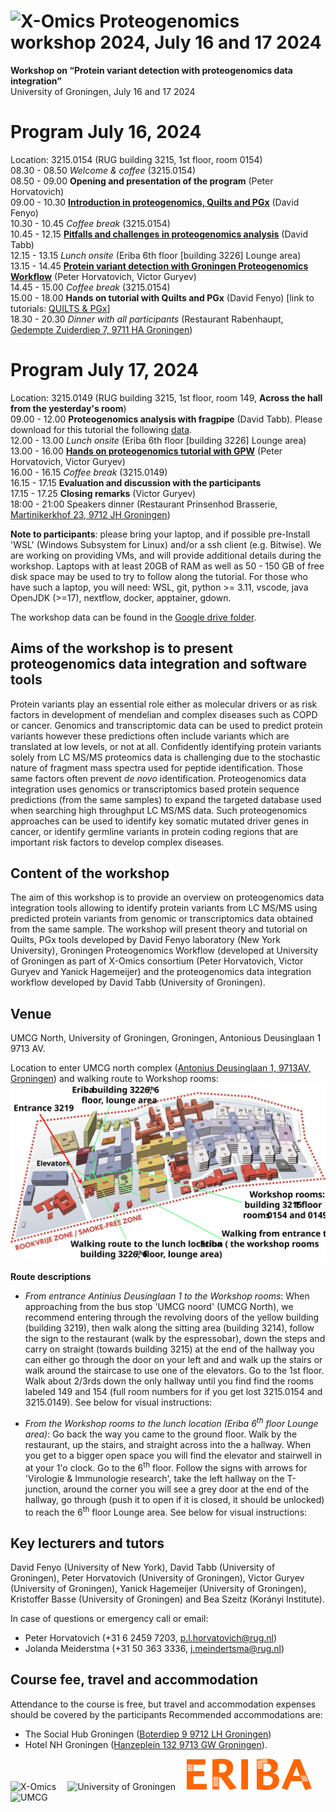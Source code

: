 # <img src="https://www.health-ri.nl/sites/healthri/files/styles/header_service/public/2020-02/xomicslogo.png.JPG?itok=Eqij9eRy" width="80" title="X-Omics"> Proteogenomics workshop 2024, July 16 and 17 2024
**Workshop on “Protein variant detection with proteogenomics data integration”** <br>
University of Groningen, July 16 and 17 2024

# Program July 16, 2024
Location: 3215.0154 (RUG building 3215, 1st floor, room 0154)<br>
08.30 - 08.50 *Welcome & coffee* (3215.0154)<br> 
08.50 - 09.00 **Opening and presentation of the program** (Peter Horvatovich)<br>
09.00 - 10.30 **[Introduction in proteogenomics, Quilts and PGx](https://docs.google.com/presentation/d/1KuaiUTx81J_Tzv-mMNR1m0aou3Hw_g4XjMhDjJi6KE0/edit?usp=drive_link)** (David Fenyo)<br>
10.30 - 10.45 *Coffee break* (3215.0154)<br>
10.45 - 12.15 **[Pitfalls and challenges in proteogenomics analysis](https://docs.google.com/presentation/d/1PqvGDz9WI5ZeZidUvm4FPTv4h6ZxzPCh/edit?usp=drive_link&ouid=112250493808860784260&rtpof=true&sd=true)** (David Tabb)<br>
12.15 - 13.15 *Lunch onsite* (Eriba 6th floor [building 3226] Lounge area)<br>
13.15 - 14.45 **[Protein variant detection with Groningen Proteogenomics Workflow](https://drive.google.com/file/d/15-A0QgvzjTaHZ4TcLRL4KvzwrQmyO4b7/view?usp=drive_link)** (Peter Horvatovich, Victor Guryev)<br>
14.45 - 15.00 *Coffee break* (3215.0154)<br>
15.00 - 18.00 **Hands on tutorial with Quilts and PGx** (David Fenyo) [link to tutorials: [QUILTS & PGx](https://github.com/horvatovichlab/Proteogenomics_workshop_2024/tree/main/QUILTS%20%26%20PGx)]<br>
18.30 - 20.30 *Dinner with all participants* (Restaurant Rabenhaupt, [Gedempte Zuiderdiep 7, 9711 HA Groningen](https://www.google.com/maps/place/Rabenhaupt+%7C+Ontzettende+Held+In+Eten+En+Drinken!/@53.215863,6.570315,17z/data=!3m1!4b1!4m6!3m5!1s0x47c9cd5697e9b26b:0x3bdc65f3c8ad3f88!8m2!3d53.215863!4d6.570315!16s%2Fg%2F11c53bkz_s?entry=ttu))<br>

# Program July 17, 2024
Location: 3215.0149 (RUG building 3215, 1st floor, room 149, **Across the hall from the yesterday's room**)<br>
09.00 - 12.00 **Proteogenomics analysis with fragpipe** (David Tabb). Please download for this tutorial the following [data](https://drive.google.com/drive/folders/1ZgSiJ51l1FsqlvJhccE5a4Te_SVlsJFz?usp=drive_link).<br>
12.00 - 13.00 *Lunch onsite* (Eriba 6th floor [building 3226] Lounge area)<br>
13.00 - 16.00 **[Hands on proteogenomics tutorial with GPW](https://drive.google.com/file/d/13_CWLOyGHOdJDWVnMbQ5Q0ZjFY6dvIVS/view?usp=drive_link)** (Peter Horvatovich, Victor Guryev)<br>
16.00 - 16.15 *Coffee break* (3215.0149)<br>
16.15 - 17.15 **Evaluation and discussion with the participants** <br>
17.15 - 17.25 **Closing remarks** (Victor Guryev)<br>
18:00 - 21:00 Speakers dinner (Restaurant Prinsenhod Brasserie, [Martinikerkhof 23, 9712 JH Groningen](https://www.google.com/maps/place/Brasserie+Prinsenhof/@53.2209054,6.5690646,17z/data=!3m1!4b1!4m6!3m5!1s0x47c9cdebdb5de437:0x27931600f7eb6b0c!8m2!3d53.2209054!4d6.5690646!16s%2Fg%2F11fnqk813b?entry=ttu))

**Note to participants**: please bring your laptop, and if possible pre-Install 'WSL' (Windows Subsystem for Linux) and/or a ssh client (e.g. Bitwise). We are working on providing VMs, and will provide additional details during the workshop. Laptops with at least 20GB of RAM as well as 50 - 150 GB of free disk space may be used to try to follow along the tutorial. For those who have such a laptop, you will need: WSL, git, python >= 3.11, vscode, java OpenJDK (>=17), nextflow, docker, apptainer, gdown.

The workshop data can be found in the [Google drive folder](https://drive.google.com/drive/u/0/folders/1HqoZoEH5d1pY8_VrVinobYWWcvZ3RqP2).

## Aims of the workshop is to present proteogenomics data integration and software tools
Protein variants play an essential role either as molecular drivers or as risk factors in development of mendelian and complex diseases such as COPD or cancer. Genomics and transcriptomic data can be used to predict protein variants however these predictions often include variants which are translated at low levels, or not at all. Confidently identifying protein variants solely from LC MS/MS proteomics data is challenging due to the stochastic nature of fragment mass spectra used for peptide identification. Those same factors often prevent *de novo* identification. Proteogenomics data integration uses genomics or transcriptomics based protein sequence predictions (from the same samples) to expand the targeted database used when searching high throughput LC MS/MS data. Such proteogenomics approaches can be used to identify key somatic mutated driver genes in cancer, or identify germline variants in protein coding regions that are important risk factors to develop complex diseases.

## Content of the workshop
The aim of this workshop is to provide an overview on proteogenomics data integration tools allowing to identify protein variants from LC MS/MS using predicted protein variants from genomic or transcriptomics data obtained from the same sample. The workshop will present theory and tutorial on Quilts, PGx tools developed by David Fenyo laboratory (New York University), Groningen Proteogenomics Workflow (developed at University of Groningen as part of X-Omics consortium (Peter Horvatovich, Victor Guryev and Yanick Hagemeijer) and the proteogenomics data integration workflow developed by David Tabb (University of Groningen).

## Venue
UMCG North, University of Groningen, Groningen, Antonious Deusinglaan 1 9713 AV.

Location to enter UMCG north complex ([Antonius Deusinglaan 1, 9713AV, Groningen](https://maps.app.goo.gl/7DMWXrjDfUN1epH99)) and walking route to Workshop rooms:
<img src="images/location.svg" width="750">

**Route descriptions**<br>
* *From entrance Antinius Deusinglaan 1 to the Workshop rooms*: When approaching from the bus stop 'UMCG noord' (UMCG North), we recommend entering through the revolving doors of the yellow building (building 3219), then walk along the sitting area (building 3214), follow the sign to the restaurant (walk by the espressobar), down the steps and carry on straight (towards building 3215) at the end of the hallway you can either go through the door on your left and and walk up the stairs or walk around the staircase to use one of the elevators. Go to the 1st floor. Walk about 2/3rds down the only hallway until you find find the rooms labeled 149 and 154 (full room numbers for if you get lost 3215.0154 and 3215.0149). See below for visual instructions:
<!--<img src="images/entry_when_coming_from_bus_station.jpeg" width="350">
<img src="images/from_entry_to_espressobar.jpeg" width="350">
<img src="images/from_espressobar_to_elevator.jpeg" width="350">
<img src="images/from_elevator_to_workshop_room.jpeg" width="350">-->

* *From the Workshop rooms to the lunch location (Eriba 6<sup>th</sup> floor Lounge area)*: Go back the way you came to the ground floor. Walk by the restaurant, up the stairs, and straight across into the a hallway. When you get to a bigger open space you will find the elevator and stairwell in at your 1'o clock. Go to the 6<sup>th</sup> floor. Follow the signs with arrows for 'Virologie & Immunologie research', take the left hallway on the T-junction, around the corner you will see a grey door at the end of the hallway, go through (push it to open if it is closed, it should be unlocked) to reach the 6<sup>th</sup> floor Lounge area. See below for visual instructions:
<!--<img src="images/from_workshop_room_to_elevator.jpeg" width="350">
<img src="images/from_elevator_to_elevator.jpeg" width="350">
<img src="images/take_elevator_to_6th_floor.jpeg" width="350">
<img src="images/from_elevator_to_lunch_room.jpeg" width="350">-->


## Key lecturers and tutors
David Fenyo (University of New York), David Tabb (University of Groningen), Peter Horvatovich (University of Groningen), Victor Guryev (University of Groningen), Yanick Hagemeijer (University of Groningen), Kristoffer Basse (University of Groningen) and Bea Szeitz (Korányi Institute).

In case of questions or emergency call or email:
* Peter Horvatovich  (+31 6 2459 7203, p.l.horvatovich@rug.nl)
* Jolanda Meiderstma (+31 50 363 3336, j.meindertsma@rug.nl)

## Course fee, travel and accommodation
Attendance to the course is free, but travel and accommodation expenses should be covered by the participants Recommended accommodations are:
* The Social Hub Groningen ([Boterdiep 9 9712 LH Groningen](https://www.thesocialhub.co/groningen/?utm_source=googlemybusiness&utm_medium=organic&y_source=1_Mjc4NzI2MDUtNzE1LWxvY2F0aW9uLndlYnNpdGU%3D))
* Hotel NH Groningen ([Hanzeplein 132 9713 GW Groningen](https://www.nh-hotels.com/en/hotel/nh-groningen?utm_campaign=local-gmb&utm_medium=organic_search&utm_source=google_gmb)).

<img src="https://www.health-ri.nl/sites/healthri/files/styles/header_service/public/2020-02/xomicslogo.png.JPG?itok=Eqij9eRy" width="200" title="X-Omics"/>&emsp;
<img src="https://www.rug.nl/about-ug/practical-matters/huisstijl/logobank-new/corporatelogo/corporatelogorood/rugr_logonl_rood_rgb.png" width="250" title="University of Groningen"/>&emsp;
<img src="images/Eriba.jpg" width="200" title="ERIBA"/>&emsp;
<img src="https://groeidocument.nl/cms/wp-content/uploads/2017/05/logo-umcg.png" width="160" title="UMCG"/>

